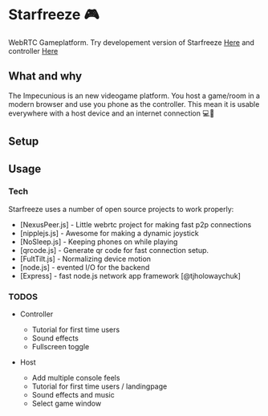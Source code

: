 # Starfreeze :video_game:
WebRTC Gameplatform. 
Try developement version of Starfreeze [Here](https://play.runeharlyk.dk/Starfreeze)
and controller [Here](https://play.runeharlyk.dk/)

## What and why
The Impecunious is an new videogame platform. 
You host a game/room in a modern browser and use you phone as the controller.
This mean it is usable everywhere with a host device and an internet connection :computer::satellite:

## Setup

## Usage

### Tech

Starfreeze uses a number of open source projects to work properly:

* [NexusPeer.js] - Little webrtc project for making fast p2p connections
* [nipplejs.js] - Awesome for making a dynamic joystick
* [NoSleep.js] - Keeping phones on while playing
* [qrcode.js] - Generate qr code for fast connection setup.
* [FultTilt.js] - Normalizing device motion 
* [node.js] - evented I/O for the backend
* [Express] - fast node.js network app framework [@tjholowaychuk]



### TODOS
- Controller
  - Tutorial for first time users
  - Sound effects
  - Fullscreen toggle
  
- Host
  - Add multiple console feels
  - Tutorial for first time users / landingpage
  - Sound effects and music
  - Select game window
